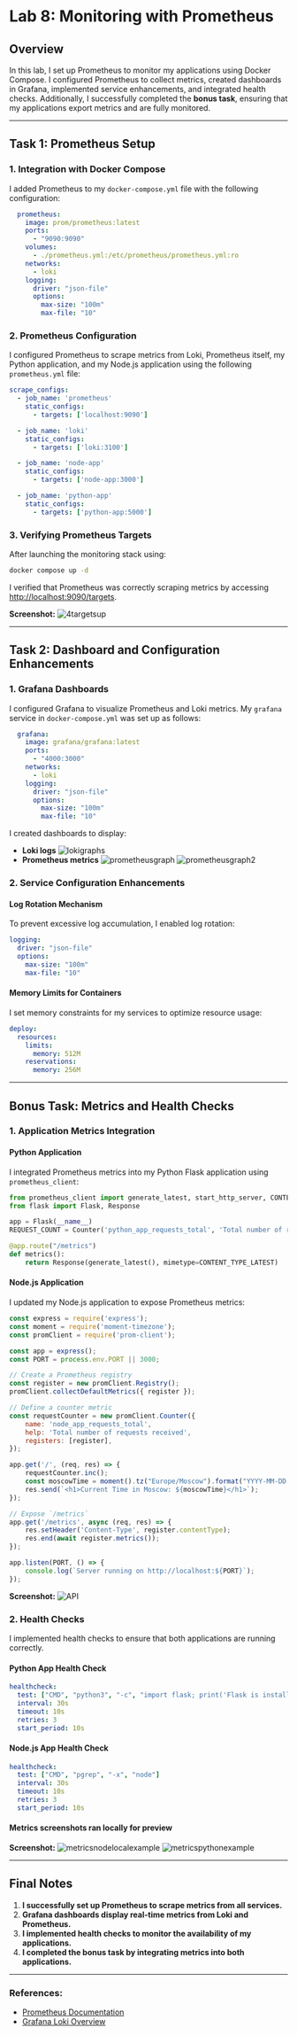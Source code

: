 # **Lab 8: Monitoring with Prometheus**

## **Overview**

In this lab, I set up Prometheus to monitor my applications using Docker Compose. I configured Prometheus to collect metrics, created dashboards in Grafana, implemented service enhancements, and integrated health checks. Additionally, I successfully completed the **bonus task**, ensuring that my applications export metrics and are fully monitored.

---

## **Task 1: Prometheus Setup**

### **1. Integration with Docker Compose**

I added Prometheus to my `docker-compose.yml` file with the following configuration:

```yaml
  prometheus:
    image: prom/prometheus:latest
    ports:
      - "9090:9090"
    volumes:
      - ./prometheus.yml:/etc/prometheus/prometheus.yml:ro
    networks:
      - loki
    logging:
      driver: "json-file"
      options:
        max-size: "100m"
        max-file: "10"
```

### **2. Prometheus Configuration**

I configured Prometheus to scrape metrics from Loki, Prometheus itself, my Python application, and my Node.js application using the following `prometheus.yml` file:

```yaml
scrape_configs:
  - job_name: 'prometheus'
    static_configs:
      - targets: ['localhost:9090']

  - job_name: 'loki'
    static_configs:
      - targets: ['loki:3100']

  - job_name: 'node-app'
    static_configs:
      - targets: ['node-app:3000']

  - job_name: 'python-app'
    static_configs:
      - targets: ['python-app:5000']
```

### **3. Verifying Prometheus Targets**

After launching the monitoring stack using:

```bash
docker compose up -d
```

I verified that Prometheus was correctly scraping metrics by accessing [http://localhost:9090/targets](http://localhost:9090/targets).

**Screenshot:** ![4targetsup](screenshots/4targetsup.png)

---

## **Task 2: Dashboard and Configuration Enhancements**

### **1. Grafana Dashboards**

I configured Grafana to visualize Prometheus and Loki metrics. My `grafana` service in `docker-compose.yml` was set up as follows:

```yaml
  grafana:
    image: grafana/grafana:latest
    ports:
      - "4000:3000"
    networks:
      - loki
    logging:
      driver: "json-file"
      options:
        max-size: "100m"
        max-file: "10"
```

I created dashboards to display:

- **Loki logs** ![lokigraphs](screenshots/lokigraphs.png)
- **Prometheus metrics**
![prometheusgraph](screenshots/prometheusgraph.png)
![prometheusgraph2](screenshots/prometheusgraph2.png)

### **2. Service Configuration Enhancements**

#### **Log Rotation Mechanism**

To prevent excessive log accumulation, I enabled log rotation:

```yaml
logging:
  driver: "json-file"
  options:
    max-size: "100m"
    max-file: "10"
```

#### **Memory Limits for Containers**

I set memory constraints for my services to optimize resource usage:

```yaml
deploy:
  resources:
    limits:
      memory: 512M
    reservations:
      memory: 256M
```

---

## **Bonus Task: Metrics and Health Checks**

### **1. Application Metrics Integration**

#### **Python Application**

I integrated Prometheus metrics into my Python Flask application using `prometheus_client`:

```python
from prometheus_client import generate_latest, start_http_server, CONTENT_TYPE_LATEST, Counter
from flask import Flask, Response

app = Flask(__name__)
REQUEST_COUNT = Counter('python_app_requests_total', 'Total number of requests')

@app.route("/metrics")
def metrics():
    return Response(generate_latest(), mimetype=CONTENT_TYPE_LATEST)
```

#### **Node.js Application**

I updated my Node.js application to expose Prometheus metrics:

```javascript
const express = require('express');
const moment = require('moment-timezone');
const promClient = require('prom-client');

const app = express();
const PORT = process.env.PORT || 3000;

// Create a Prometheus registry
const register = new promClient.Registry();
promClient.collectDefaultMetrics({ register });

// Define a counter metric
const requestCounter = new promClient.Counter({
    name: 'node_app_requests_total',
    help: 'Total number of requests received',
    registers: [register],
});

app.get('/', (req, res) => {
    requestCounter.inc();
    const moscowTime = moment().tz("Europe/Moscow").format("YYYY-MM-DD HH:mm:ss");
    res.send(`<h1>Current Time in Moscow: ${moscowTime}</h1>`);
});

// Expose `/metrics`
app.get('/metrics', async (req, res) => {
    res.setHeader('Content-Type', register.contentType);
    res.end(await register.metrics());
});

app.listen(PORT, () => {
    console.log(`Server running on http://localhost:${PORT}`);
});
```

**Screenshot:**  ![API](screenshots/apiqueried.png)

### **2. Health Checks**

I implemented health checks to ensure that both applications are running correctly.

#### **Python App Health Check**

```yaml
healthcheck:
  test: ["CMD", "python3", "-c", "import flask; print('Flask is installed')"]
  interval: 30s
  timeout: 10s
  retries: 3
  start_period: 10s
```

#### **Node.js App Health Check**

```yaml
healthcheck:
  test: ["CMD", "pgrep", "-x", "node"]
  interval: 30s
  timeout: 10s
  retries: 3
  start_period: 10s
```

#### **Metrics screenshots ran locally for preview**

**Screenshot:**  ![metricsnodelocalexample](screenshots/metricsnodelocalexample.png)
                ![metricspythonexample](screenshots/metricspythonexample.png)

---

## **Final Notes**

1. **I successfully set up Prometheus to scrape metrics from all services.**
2. **Grafana dashboards display real-time metrics from Loki and Prometheus.**
3. **I implemented health checks to monitor the availability of my applications.**
4. **I completed the bonus task by integrating metrics into both applications.**

---

### **References:**

- [Prometheus Documentation](https://prometheus.io/docs/introduction/overview/)
- [Grafana Loki Overview](https://grafana.com/docs/loki/latest/)
